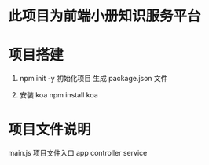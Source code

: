 # 此项目为前端小册知识服务平台

# 项目搭建

1. npm init -y
   初始化项目
   生成 package.json 文件

2. 安装 koa
   npm install koa

# 项目文件说明

main.js 项目文件入口
app
controller
service
